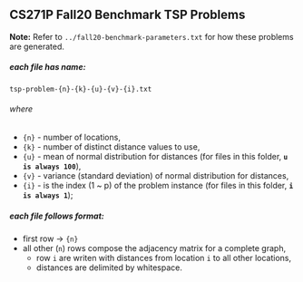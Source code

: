 ## CS271P Fall20 Benchmark TSP Problems

**Note:**
Refer to `../fall20-benchmark-parameters.txt` for how these problems are generated.

##### each file has name:
`tsp-problem-{n}-{k}-{u}-{v}-{i}.txt`

###### where 
 - `{n}` - number of locations,
 - `{k}` - number of distinct distance values to use,
 - `{u}` - mean of normal distribution for distances (for files in this folder, **`u is always 100`**),
 - `{v}` - variance (standard deviation) of normal distribution for distances, 
 - `{i}` - is the index (1 ~ p) of the problem instance (for files in this folder, **`i is always 1`**);

##### each file follows format:
 - first row  -> `{n}`
 - all other (`n`) rows compose the adjacency matrix for a complete graph,
   - row `i` are writen with distances from location `i` to all other locations,
   - distances are delimited by whitespace.
